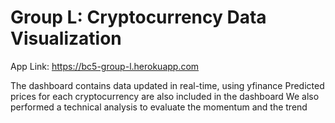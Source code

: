 # Group L: Cryptocurrency Data Visualization

App Link: https://bc5-group-l.herokuapp.com

The dashboard contains data updated in real-time, using yfinance
Predicted prices for each cryptocurrency are also included in the dashboard
We also performed a technical analysis to evaluate the momentum and the trend
